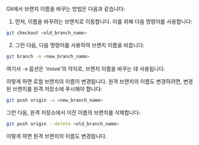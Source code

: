 Git에서 브랜치 이름을 바꾸는 방법은 다음과 같습니다:

1. 먼저, 이름을 바꾸려는 브랜치로 이동합니다. 이를 위해 다음 명령어를 사용합니다:

```bash
git checkout <old_branch_name>
```

2. 그런 다음, 다음 명령어를 사용하여 브랜치 이름을 바꿉니다:

```bash
git branch -m <new_branch_name>
```

여기서 `-m` 옵션은 'move'의 약자로, 브랜치 이름을 바꾸는 데 사용됩니다.

이렇게 하면 로컬 브랜치의 이름이 변경됩니다. 원격 브랜치의 이름도 변경하려면, 변경된 브랜치를 원격 저장소에 푸시해야 합니다:

```bash
git push origin -u <new_branch_name>
```

그런 다음, 원격 저장소에서 이전 이름의 브랜치를 삭제합니다:

```bash
git push origin --delete <old_branch_name>
```

이렇게 하면 원격 브랜치의 이름도 변경됩니다.

